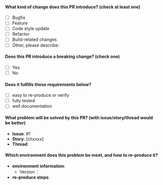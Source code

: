 <!-- PULL REQUEST TEMPLATE operation-yunion/blog -->
<!-- (Update "[ ]" to "[x]" to check a box) -->
#### What kind of change does this PR introduce? (check at least one)
<!-- 这个 PR 会引入那种类型的变更？（至少选择一个，在中括号填入x选中）-->
- [ ] Bugfix
- [ ] Feature
- [ ] Code style update
- [ ] Refactor
- [ ] Build-related changes
- [ ] Other, please describe:

#### Does this PR introduce a breaking change? (check one)
<!-- 这个 PR 会引入不兼容变更？（选择一个）-->
- [ ] Yes
- [ ] No

#### Does it fulfills these requirements below?
<!-- 这个 PR 是否满足一下要求？-->
- [ ] easy to re-produce or verify
- [ ] fully tested
- [ ] well documentation

#### What problem will be solved by this PR? (with issue/story/thread would be better)
<!-- 这个 PR 将解决什么问题？（有相关 issue/story/thread 更好）-->

* **Issue**: #1
* **Story**: [chxxxx]
* **Thread**: 

#### Which environment does this problem be meet, and how to re-produce it?
<!-- 请提供遇到问题的环境信息，该问题重现步骤？-->
* **environment information**:
    * Version：
* **re-produce steps**:
